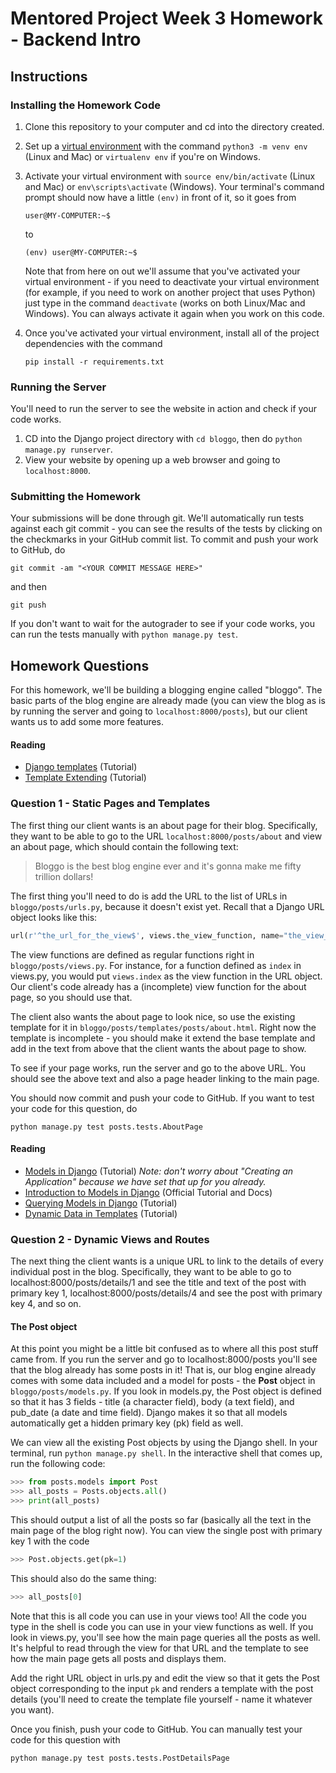 # Mentored Project Week 3 Homework - Backend Intro

## Instructions

### Installing the Homework Code

1. Clone this repository to your computer and cd into the directory created.

2. Set up a [virtual environment](http://docs.python-guide.org/en/latest/dev/virtualenvs/) with the command `python3 -m venv env`
   (Linux and Mac) or `virtualenv env` if you're on Windows.

3. Activate your virtual environment with `source env/bin/activate` (Linux and Mac) or `env\scripts\activate` (Windows). Your
   terminal's command prompt should now have a little `(env)` in front of it, so it goes from
   ```
   user@MY-COMPUTER:~$
   ```
   to
   ```
   (env) user@MY-COMPUTER:~$
   ```
   Note that from here on out we'll assume that you've activated your virtual environment - if you need to deactivate your virtual
   environment (for example, if you need to work on another project that uses Python) just type in the command `deactivate` (works on
   both Linux/Mac and Windows). You can always activate it again when you work on this code.

4. Once you've activated your virtual environment, install all of the project dependencies with the command
   ```
   pip install -r requirements.txt
   ```

### Running the Server

You'll need to run the server to see the website in action and check if your code works.

1. CD into the Django project directory with `cd bloggo`, then do `python manage.py runserver`.
2. View your website by opening up a web browser and going to `localhost:8000`.

### Submitting the Homework

Your submissions will be done through git. We'll automatically run tests against each git commit - you can see the results
of the tests by clicking on the checkmarks in your GitHub commit list. To commit and push your work to GitHub, do
```
git commit -am "<YOUR COMMIT MESSAGE HERE>"
```
and then
```
git push
```

If you don't want to wait for the autograder to see if your code works, you can run the tests manually with `python manage.py test`.

## Homework Questions

For this homework, we'll be building a blogging engine called "bloggo". The basic parts of the blog engine are already made
(you can view the blog as is by running the server and going to `localhost:8000/posts`),
but our client wants us to add some more features.

#### Reading

* [Django templates](https://tutorial.djangogirls.org/en/django_templates/) (Tutorial)
* [Template Extending](https://tutorial.djangogirls.org/en/template_extending/) (Tutorial)

### Question 1 - Static Pages and Templates

The first thing our client wants is an about page for their blog. Specifically, they want to be able to go to the URL
 `localhost:8000/posts/about` and view an about page, which should contain the following text:

> Bloggo is the best blog engine ever and it's gonna make me fifty trillion dollars!

The first thing you'll need to do is add the URL to the list of URLs in `bloggo/posts/urls.py`, because it doesn't exist yet.
Recall that a Django URL object looks like this:
```python
url(r'^the_url_for_the_view$', views.the_view_function, name="the_view_name")
```

The view functions are defined as regular functions right in `bloggo/posts/views.py`. For instance, for a function defined as `index`
 in views.py, you would put `views.index` as the view function in the URL object. Our client's code already has a (incomplete)
 view function for the about page, so you should use that.

The client also wants the about page to look nice, so use the existing template for it in `bloggo/posts/templates/posts/about.html`.
Right now the template is incomplete - you should make it extend the base template and add in the text from above that the client wants
the about page to show.

To see if your page works, run the server and go to the above URL. You should see the above text and also a page header linking to the main page.

You should now commit and push your code to GitHub. If you want to test your code for this question, do

```
python manage.py test posts.tests.AboutPage
```

#### Reading

* [Models in Django](https://tutorial.djangogirls.org/en/django_models/) (Tutorial) _Note: don't worry about "Creating an Application" because we have set that up for you already._
* [Introduction to Models in Django](https://docs.djangoproject.com/en/1.11/topics/db/models/) (Official Tutorial and Docs)
* [Querying Models in Django](https://tutorial.djangogirls.org/en/django_orm/) (Tutorial)
* [Dynamic Data in Templates](https://tutorial.djangogirls.org/en/dynamic_data_in_templates/) (Tutorial)

### Question 2 - Dynamic Views and Routes

The next thing the client wants is a unique URL to link to the details of every individual post in the blog.
Specifically, they want to be able to go to localhost:8000/posts/details/1 and see the title and text of the post with primary key 1,
localhost:8000/posts/details/4 and see the post with primary key 4, and so on.

#### The Post object

At this point you might be a little bit confused as to where all this post stuff came from. If you run the server and go to
localhost:8000/posts you'll see that the blog already has some posts in it! That is, our blog engine already comes with some
data included and a model for posts - the **Post** object in `bloggo/posts/models.py`. If you look in models.py, the Post object is
defined so that it has 3 fields - title (a character field), body (a text field), and pub_date (a date and time field). Django
makes it so that all models automatically get a hidden primary key (pk) field as well.

We can view all the existing Post objects by using the Django shell. In your terminal, run `python manage.py shell`.
In the interactive shell that comes up, run the following code:

```python
>>> from posts.models import Post
>>> all_posts = Posts.objects.all()
>>> print(all_posts)
```

This should output a list of all the posts so far (basically all the text in the main page of the blog right now).
You can view the single post with primary key 1 with the code

```python
>>> Post.objects.get(pk=1)
```

This should also do the same thing:

```python
>>> all_posts[0]
```

Note that this is all code you can use in your views too! All the code you type in the shell is code you can use in your
view functions as well. If you look in views.py, you'll see how the main page queries all the posts as well. It's helpful
to read through the view for that URL and the template to see how the main page gets all posts and displays them.

Add the right URL object in urls.py and edit the view so that it gets the Post object corresponding to the input `pk` and
renders a template with the post details (you'll need to create the template file yourself - name it whatever you want).

Once you finish, push your code to GitHub. You can manually test your code for this question with

```
python manage.py test posts.tests.PostDetailsPage
```
